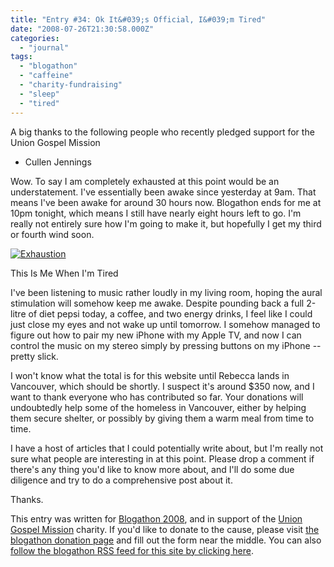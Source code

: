```yaml
---
title: "Entry #34: Ok It&#039;s Official, I&#039;m Tired"
date: "2008-07-26T21:30:58.000Z"
categories: 
  - "journal"
tags: 
  - "blogathon"
  - "caffeine"
  - "charity-fundraising"
  - "sleep"
  - "tired"
---
```


A big thanks to the following people who recently pledged support for the Union Gospel Mission

- Cullen Jennings

Wow. To say I am completely exhausted at this point would be an understatement. I've essentially been awake since yesterday at 9am. That means I've been awake for around 30 hours now. Blogathon ends for me at 10pm tonight, which means I still have nearly eight hours left to go. I'm really not entirely sure how I'm going to make it, but hopefully I get my third or fourth wind soon.

[![Exhaustion](http://farm1.static.flickr.com/177/423864543_9590b41c05.jpg?v=0)](http://flickr.com/photos/duanestorey/423864543/)

This Is Me When I'm Tired

I've been listening to music rather loudly in my living room, hoping the aural stimulation will somehow keep me awake. Despite pounding back a full 2-litre of diet pepsi today, a coffee, and two energy drinks, I feel like I could just close my eyes and not wake up until tomorrow. I somehow managed to figure out how to pair my new iPhone with my Apple TV, and now I can control the music on my stereo simply by pressing buttons on my iPhone -- pretty slick.

I won't know what the total is for this website until Rebecca lands in Vancouver, which should be shortly. I suspect it's around $350 now, and I want to thank everyone who has contributed so far. Your donations will undoubtedly help some of the homeless in Vancouver, either by helping them secure shelter, or possibly by giving them a warm meal from time to time.

I have a host of articles that I could potentially write about, but I'm really not sure what people are interesting in at this point. Please drop a comment if there's any thing you'd like to know more about, and I'll do some due diligence and try to do a comprehensive post about it.

Thanks.

This entry was written for [Blogathon 2008](http://www.migratorynerd.com/tag/blogathon), and in support of the [Union Gospel Mission](http://ugm.ca) charity. If you'd like to donate to the cause, please visit [the blogathon donation page](http://miss604.com/blogathon) and fill out the form near the middle. You can also [follow the blogathon RSS feed for this site by clicking here](http://www.migratorynerd.com/tag/blogathon/feed).
